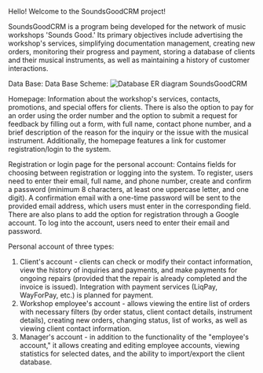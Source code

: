 Hello!
Welcome to the SoundsGoodCRM project!

SoundsGoodCRM is a program being developed for the network of music workshops 'Sounds Good.' 
Its primary objectives include advertising the workshop's services, simplifying documentation management,
creating new orders, monitoring their progress and payment, storing a database of clients and their musical instruments, 
as well as maintaining a history of customer interactions.

Data Base:
Data Base Scheme:
![Database ER diagram SoundsGoodCRM](https://github.com/antondemyanchuk/SoundsGoodCRM/assets/44449892/2631d79d-ef0e-4d8c-bf0c-82409f52831f)

Homepage: Information about the workshop's services, contacts, promotions, and special offers for clients. 
There is also the option to pay for an order using the order number and the option to submit a request for feedback by filling out a form, 
with full name, contact phone number, and a brief description of the reason for the inquiry or the issue with the musical instrument. 
Additionally, the homepage features a link for customer registration/login to the system.

Registration or login page for the personal account: Contains fields for choosing between registration or logging into the system. 
To register, users need to enter their email, full name, and phone number, create and confirm a password 
(minimum 8 characters, at least one uppercase letter, and one digit). A confirmation email with a one-time password will be sent to the 
provided email address, which users must enter in the corresponding field. There are also plans to add the option for registration through a Google account. 
To log into the account, users need to enter their email and password.

Personal account of three types:
1. Client's account - clients can check or modify their contact information, view the history of inquiries and payments, 
and make payments for ongoing repairs (provided that the repair is already completed and the invoice is issued). 
Integration with payment services (LiqPay, WayForPay, etc.) is planned for payment.
2. Workshop employee's account - allows viewing the entire list of orders with necessary filters (by order status, client contact details, instrument details), 
creating new orders, changing status, list of works, as well as viewing client contact information.
3. Manager's account - in addition to the functionality of the "employee's account," it allows creating and editing employee accounts, 
viewing statistics for selected dates, and the ability to import/export the client database.
